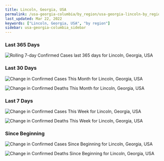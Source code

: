 ```yaml
---
title: Lincoln, Georgia, USA
permalink: /usa-georgia-columbia/by_region/usa-georgia-lincoln-by_region.html
last_updated: Mar 22, 2022
keywords: ["Lincoln, Georgia, USA", "by region"]
sidebar: usa-georgia-columbia_sidebar
---
```


<h3>Last 365 Days</h3>

![Rolling 7-day Confirmed Cases last 365 days for Lincoln, Georgia, USA](/covid_tracker/images/graphs/usa-georgia-lincoln-weekly_totals_graph.png)

<h3>Last 30 Days</h3>

![Change in Confirmed Cases This Month for Lincoln, Georgia, USA](/covid_tracker/images/graphs/usa-georgia-lincoln-delta_confirmed-30_days_graph.png)

![Change in Confirmed Deaths This Month for Lincoln, Georgia, USA](/covid_tracker/images/graphs/usa-georgia-lincoln-delta_deaths-30_days_graph.png)

<h3>Last 7 Days</h3>

![Change in Confirmed Cases This Week for Lincoln, Georgia, USA](/covid_tracker/images/graphs/usa-georgia-lincoln-delta_confirmed-7_days_graph.png)

![Change in Confirmed Deaths This Week for Lincoln, Georgia, USA](/covid_tracker/images/graphs/usa-georgia-lincoln-delta_deaths-7_days_graph.png)

<h3>Since Beginning</h3>

![Change in Confirmed Cases Since Beginning for Lincoln, Georgia, USA](/covid_tracker/images/graphs/usa-georgia-lincoln-delta_confirmed-since_beginning_graph.png)

![Change in Confirmed Deaths Since Beginning for Lincoln, Georgia, USA](/covid_tracker/images/graphs/usa-georgia-lincoln-delta_deaths-since_beginning_graph.png)
